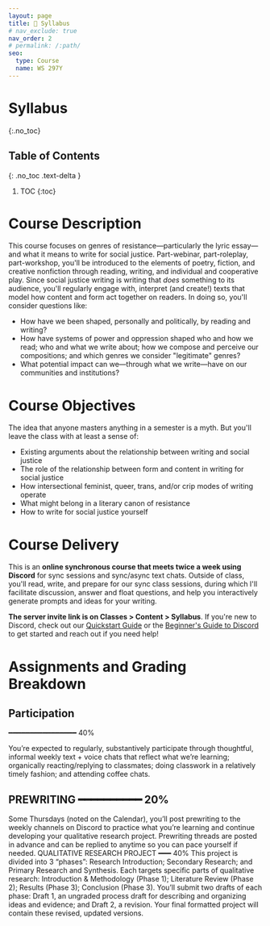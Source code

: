 ```yaml
---
layout: page
title: 📖 Syllabus
# nav_exclude: true
nav_order: 2
# permalink: /:path/
seo:
  type: Course
  name: WS 297Y
---
```


# Syllabus

{:.no_toc}

## Table of Contents
{: .no_toc .text-delta }

1. TOC
{:toc}

# Course Description

This course focuses on genres of resistance—particularly the lyric essay—and what it means to write for social justice. Part-webinar, part-roleplay, part-workshop, you'll be introduced to the elements of poetry, fiction, and creative nonfiction through reading, writing, and individual and cooperative play. Since social justice writing is writing that _does_ something to its audience, you'll regularly engage with, interpret (and create!) texts that model how content and form act together on readers. In doing so, you'll consider questions like: 

- How have we been shaped, personally and politically, by reading and writing? 
- How have systems of power and oppression shaped who and how we read; who and what we write about; how we compose and perceive our compositions; and which genres we consider "legitimate" genres?
- What potential impact can we—through what we write—have on our communities and institutions? 

# Course Objectives

The idea that anyone masters anything in a semester is a myth. But you'll leave the class with at least a sense of:

- Existing arguments about the relationship between writing and social justice
- The role of the relationship between form and content in writing for social justice
- How intersectional feminist, queer, trans, and/or crip modes of writing operate
- What might belong in a literary canon of resistance
- How to write for social justice yourself

# Course Delivery

This is an **online synchronous course that meets twice a week using Discord** for sync sessions and sync/async text chats. Outside of class, you'll read, write, and prepare for our sync class sessions, during which I'll facilitate discussion, answer and float questions, and help you interactively generate prompts and ideas for your writing.

**The server invite link is on Classes > Content > Syllabus**. If you're new to Discord, check out our [Quickstart Guide](https://visforvali.github.io/discord/) or the [Beginner's Guide to Discord](https://support.discord.com/hc/en-us/articles/360045138571-Beginner-s-Guide-to-Discord) to get started and reach out if you need help!

# Assignments and Grading Breakdown

## Participation	
━━━━━━━━━━━━━━━━	40%


You’re expected to regularly, substantively participate through thoughtful, informal weekly text + voice chats that reflect what we’re learning; organically reacting/replying to classmates; doing classwork in a relatively timely fashion; and attending coffee chats.

## PREWRITING 	━━━━━━━━━━	20%
Some Thursdays (noted on the Calendar), you’ll post prewriting to the weekly channels on Discord to practice what you’re learning and continue developing your qualitative research project. Prewriting threads are posted in advance and can be replied to anytime so you can pace yourself if needed.
QUALITATIVE RESEARCH PROJECT ━━━	40% 
This project is divided into 3 “phases”: Research Introduction; Secondary Research; and Primary Research and Synthesis. Each targets specific parts of qualitative research: Introduction & Methodology (Phase 1); Literature Review (Phase 2); Results (Phase 3); Conclusion (Phase 3). You’ll submit two drafts of each phase: Draft 1, an ungraded process draft for describing and organizing ideas and evidence; and Draft 2, a revision. Your final formatted project will contain these revised, updated versions.




